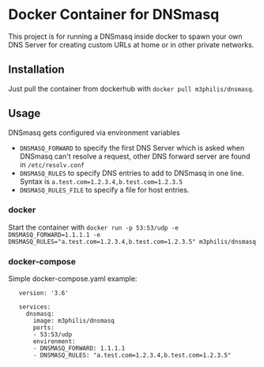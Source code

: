 # Docker Container for DNSmasq

This project is for running a DNSmasq inside docker to spawn your own DNS Server for creating custom URLs at home or in other private networks.

## Installation

Just pull the container from dockerhub with `docker pull m3philis/dnsmasq`.

## Usage

DNSmasq gets configured via environment variables

* `DNSMASQ_FORWARD` to specify the first DNS Server which is asked when DNSmasq can't resolve a request, other DNS forward server are found in `/etc/resolv.conf`
* `DNSMASQ_RULES` to specify DNS entries to add to DNSmasq in one line. Syntax is `a.test.com=1.2.3.4,b.test.com=1.2.3.5`
* `DNSMASQ_RULES_FILE` to specify a file for host entries.


### docker

Start the container with `docker run -p 53:53/udp -e DNSMASQ_FORWARD=1.1.1.1 -e DNSMASQ_RULES="a.test.com=1.2.3.4,b.test.com=1.2.3.5" m3philis/dnsmasq`


### docker-compose

Simple docker-compose.yaml example:

```
   version: '3.6'

   services:
     dnsmasq:
       image: m3philis/dnsmasq
       ports:
       - 53:53/udp
       environment:
       - DNSMASQ_FORWARD: 1.1.1.1
       - DNSMASQ_RULES: "a.test.com=1.2.3.4,b.test.com=1.2.3.5"
```
